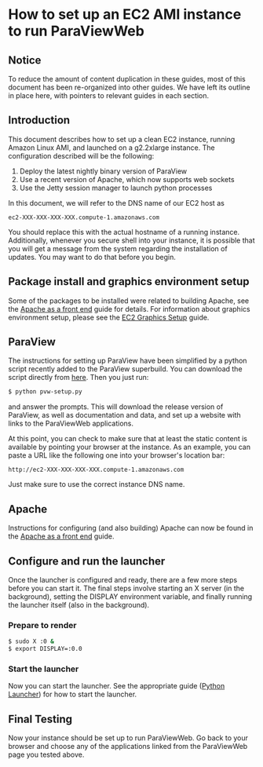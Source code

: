 # How to set up an EC2 AMI instance to run ParaViewWeb

## Notice

To reduce the amount of content duplication in these guides, most of this document has been re-organized into other guides.  We have left its outline in place here, with pointers to relevant guides in each section.

## Introduction

This document describes how to set up a clean EC2 instance, running Amazon Linux AMI, and launched on a g2.2xlarge instance.  The configuration described will be the following:

1. Deploy the latest nightly binary version of ParaView
2. Use a recent version of Apache, which now supports web sockets
3. Use the Jetty session manager to launch python processes

In this document, we will refer to the DNS name of our EC2 host as

    ec2-XXX-XXX-XXX-XXX.compute-1.amazonaws.com

You should replace this with the actual hostname of a running instance. Additionally, whenever you secure shell into your instance, it is possible that you will get a message from the system regarding the installation of updates.  You may want to do that before you begin.

## Package install and graphics environment setup

Some of the packages to be installed were related to building Apache, see the [Apache as a front end](apache_front_end.html) guide for details.  For information about graphics environment setup, please see the [EC2 Graphics Setup](graphics_on_ec2_g2.html) guide.

## ParaView

The instructions for setting up ParaView have been simplified by a python script recently added to the ParaView superbuild.  You can download the script directly from [here](http://www.paraview.org/gitweb?p=ParaViewSuperbuild.git;a=blob_plain;f=Scripts/pvw-setup.py;hb=HEAD).  Then you just run:

```sh
$ python pvw-setup.py
```

and answer the prompts.  This will download the release version of ParaView, as well as documentation and data, and set up a website with links to the ParaViewWeb applications.

At this point, you can check to make sure that at least the static content is available by pointing your browser at the instance.  As an example, you can paste a URL like the following one into your browser's location bar:

    http://ec2-XXX-XXX-XXX-XXX.compute-1.amazonaws.com

Just make sure to use the correct instance DNS name.

## Apache

Instructions for configuring (and also building) Apache can now be found in the [Apache as a front end](apache_front_end.html) guide.

## Configure and run the launcher

Once the launcher is configured and ready, there are a few more steps before you can start it.  The final steps involve starting an X server (in the background), setting the DISPLAY environment variable, and finally running the launcher itself (also in the background).

### Prepare to render

```sh
$ sudo X :0 &
$ export DISPLAY=:0.0
```

### Start the launcher

Now you can start the launcher.  See the appropriate guide ([Python Launcher](python_launcher.html)) for how to start the launcher.

## Final Testing

Now your instance should be set up to run ParaViewWeb.  Go back to your browser and choose any of the applications linked from the ParaViewWeb page you tested above.
